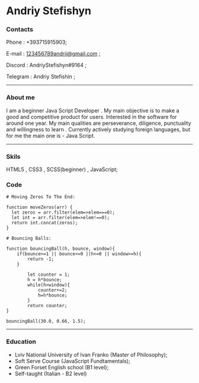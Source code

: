 # Andriy Stefishyn

### Contacts

Phone : +393715915903;

E-mail : 123456789andrij@gmail.com ;

Discord : AndriyStefishyn#9164 ;

Telegram : Andriy Stefishin ;

___

### About me

I am a beginner Java Script Developer . My main objective is to make a good and competitive product for users. Interested in the software for around one year. My main qualities are perseverance, diligence, punctuality and willingness to learn . Currently actively studying foreign languages, but for me the main one is - Java Script.

___

### Skils

HTML5 , CSS3 , SCSS(beginner) , JavaScript;

### Code

```
# Moving Zeros To The End:

function moveZeros(arr) {
  let zeros = arr.filter(elem=>elem===0);
  let int = arr.filter(elem=>elem!==0);
  return int.concat(zeros);
}

# Bouncing Balls:

function bouncingBall(h, bounce, window){
    if(bounce>=1 || bounce<=0 ||h<=0 || window>=h){
        return -1;
    }

        let counter = 1;
        h = h*bounce;
        while(h>window){
            counter+=2;
            h=h*bounce;
        }
        return counter;
}

bouncingBall(30.0, 0.66, 1.5);
```

___

### Education

* Lviv National University of Ivan Franko (Master of Philosophy);
* Soft Serve Course (JavaScript Fundtamentals);
* Green Forset English school (B1 level);
* Self-taught (Italian - B2 level) 